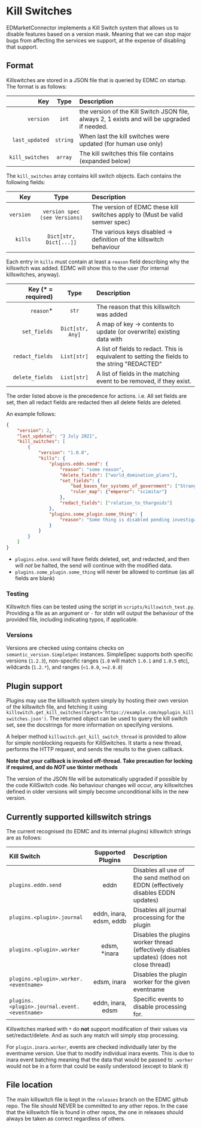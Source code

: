 # Kill Switches

EDMarketConnector implements a Kill Switch system that allows us to disable
features based on a version mask. Meaning that we can stop major bugs from
affecting the services we support, at the expense of disabling that support.

## Format

Killswitches are stored in a JSON file that is queried by EDMC on startup.
The format is as follows:

|             Key |   Type   | Description                                                                                  |
| --------------: | :------: | :------------------------------------------------------------------------------------------- |
|       `version` |  `int`   | the version of the Kill Switch JSON file, always 2, 1 exists and will be upgraded if needed. |
|  `last_updated` | `string` | When last the kill switches were updated (for human use only)                                |
| `kill_switches` | `array`  | The kill switches this file contains (expanded below)                                        |

The `kill_switches` array contains kill switch objects. Each contains the
following fields:

|       Key |             Type              | Description                                                                  |
| --------: | :---------------------------: | :--------------------------------------------------------------------------- |
| `version` | `version spec (see Versions)` | The version of EDMC these kill switches apply to (Must be valid semver spec) |
|   `kills` |    `Dict[str, Dict[...]]`     | The various keys disabled -> definition of the killswitch behaviour          |

Each entry in `kills` must contain at least a `reason` field describing why the
killswitch was added. EDMC will show this to the user
(for internal killswitches, anyway).

| Key (* = required) |       Type       | Description                                                                                   |
| -----------------: | :--------------: | :-------------------------------------------------------------------------------------------- |
|          `reason`* |      `str`       | The reason that this killswitch was added                                                     |
|       `set_fields` | `Dict[str, Any]` | A map of key -> contents to update (or overwrite) existing data with                          |
|    `redact_fields` |   `List[str]`    | A list of fields to redact. This is equivalent to setting the fields to the string "REDACTED" |
|    `delete_fields` |   `List[str]`    | A list of fields in the matching event to be removed, if they exist.                          |

The order listed above is the precedence for actions. i.e. All set fields are
set, then all redact fields are redacted then all delete fields are deleted.

An example follows:

```json
{
    "version": 2,
    "last_updated": "3 July 2021",
    "kill_switches": [
        {
            "version": "1.0.0",
            "kills": {
                "plugins.eddn.send": {
                    "reason": "some reason",
                    "delete_fields": ["world_domination_plans"],
                    "set_fields": {
                        "bad_bases_for_systems_of_government": ["Strange women lying in ponds distributing swords"],
                        "ruler_map": {"emperor": "scimitar"}
                    },
                    "redact_fields": ["relation_to_thargoids"]
                },
                "plugins.some_plugin.some_thing": {
                    "reason": "Some thing is disabled pending investigation of NMLA relations."
                }
            }
        }
    ]
}
```

- `plugins.edsm.send` will have fields deleted, set, and redacted, and then
  will *not* be halted, the send will continue with the modified data.
- `plugins.some_plugin.some_thing` will never be allowed to continue
  (as all fields are blank)

### Testing

Killswitch files can be tested using the script in `scripts/killswitch_test.py`.
Providing a file as an argument or `-` for stdin will output the behaviour of
the provided file, including indicating typos, if applicable.

### Versions

Versions are checked using contains checks on `semantic_version.SimpleSpec`
instances. SimpleSpec supports both specific versions (`1.2.3`), non-specific
ranges (`1.0` will match `1.0.1` and `1.0.5` etc), wildcards (`1.2.*`),
and ranges (`<1.0.0`, `>=2.0.0`)

## Plugin support

Plugins may use the killswitch system simply by hosting their own version of the
killswitch file, and fetching it using 
`killswitch.get_kill_switches(target='https://example.com/myplugin_killswitches.json')`.
The returned object can be used to query the kill switch set, see the docstrings
for more information on specifying versions.

A helper method `killswitch.get_kill_switch_thread` is provided to allow for
simple nonblocking requests for KillSwitches. It starts a new thread, performs
the HTTP request, and sends the results to the given callback.

**Note that your callback is invoked off-thread. Take precaution for locking**
**if required, and do _NOT_ use tkinter methods**

The version of the JSON file will be automatically upgraded if possible by the
code KillSwitch code. No behaviour changes will occur, any killswitches defined
in older versions will simply become unconditional kills in the new version.

## Currently supported killswitch strings

The current recognised (to EDMC and its internal plugins) killswitch strings are
as follows:

| Kill Switch                                  |    Supported Plugins    | Description                                                                               |
| :------------------------------------------- | :---------------------: | :---------------------------------------------------------------------------------------- |
| `plugins.eddn.send`                          |          eddn           | Disables all use of the send method on EDDN (effectively disables EDDN updates)           |
| `plugins.<plugin>.journal`                   | eddn, inara, edsm, eddb | Disables all journal processing for the plugin                                            |
| `plugins.<plugin>.worker`                    |      edsm, *inara       | Disables the plugins worker thread (effectively disables updates) (does not close thread) |
| `plugins.<plugin>.worker.<eventname>`        |       edsm, inara       | Disables the plugin worker for the given eventname                                        |
| `plugins.<plugin>.journal.event.<eventname>` |    eddn, inara, edsm    | Specific events to disable processing for.                                                |

Killswitches marked with `*` do **not** support modification of their values via
set/redact/delete. And as such any match will simply stop processing.

For `plugin.inara.worker`, events are checked individually later by the
eventname version. Use that to modify individual inara events. This is due to
inara event batching meaning that the data that would be passed to `.worker`
would not be in a form that could be easily understood (except to blank it)

## File location

The main killswitch file is kept in the `releases` branch on the EDMC github
repo. The file should NEVER be committed to any other repos. In the case that
the killswitch file is found in other repos, the one in releases should always
be taken as correct regardless of others.
